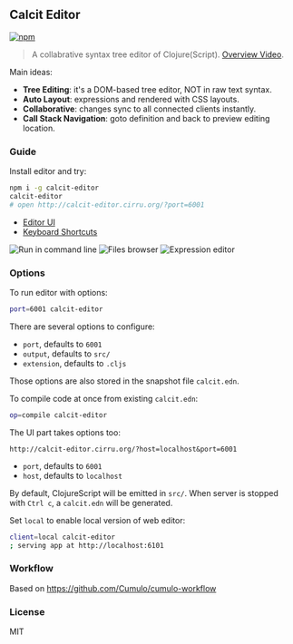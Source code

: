 
Calcit Editor
------

[![npm](https://img.shields.io/npm/v/calcit-editor.svg)](https://www.npmjs.com/package/calcit-editor)

> A collabrative syntax tree editor of Clojure(Script). [Overview Video](https://www.youtube.com/watch?v=u5Eb_6KYGsA&t).

Main ideas:

* **Tree Editing**: it's a DOM-based tree editor, NOT in raw text syntax.
* **Auto Layout**: expressions and rendered with CSS layouts.
* **Collaborative**: changes sync to all connected clients instantly.
* **Call Stack Navigation**: goto definition and back to preview editing location.

### Guide

Install editor and try:

```bash
npm i -g calcit-editor
calcit-editor
# open http://calcit-editor.cirru.org/?port=6001
```

* [Editor UI](http://calcit-editor.cirru.org/)
* [Keyboard Shortcuts](https://github.com/Cirru/calcit-editor/wiki/Keyboard-Shortcuts)

![Run in command line](https://pbs.twimg.com/media/DLSmv0cVwAEUCMi.png:large)
![Files browser](https://pbs.twimg.com/media/DLSnADUVYAAr43C.png:large)
![Expression editor](https://pbs.twimg.com/media/DLSnJ0FVAAA0Ehd.png:large)

### Options

To run editor with options:

```bash
port=6001 calcit-editor
```

There are several options to configure:

* `port`, defaults to `6001`
* `output`, defaults to `src/`
* `extension`, defaults to `.cljs`

Those options are also stored in the snapshot file `calcit.edn`.

To compile code at once from existing `calcit.edn`:

```bash
op=compile calcit-editor
```

The UI part takes options too:

```
http://calcit-editor.cirru.org/?host=localhost&port=6001
```

* `port`, defaults to `6001`
* `host`, defaults to `localhost`

By default, ClojureScript will be emitted in `src/`.
When server is stopped with `Ctrl c`, a `calcit.edn` will be generated.

Set `local` to enable local version of web editor:

```bash
client=local calcit-editor
; serving app at http://localhost:6101
```

### Workflow

Based on https://github.com/Cumulo/cumulo-workflow

### License

MIT

